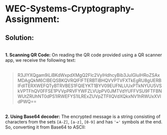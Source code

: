 <h1><b>WEC-Systems-Cryptography-Assignment:</b></h1>
<h2><b>Solution:</b></h2>

</br><b>1. Scanning QR Code:</b> 
On reading the QR code provided using a QR scanner app, we receive the following text:</br></br>

>R3JlYXQgam9iLiBKdWxpdXMgQ2Flc2VyIHdhcyBib3JuIGluIHRoZSAxMDAgQkM6ClBEQSBKQVRQIFlFTERBTiBHQVVPTVFXTkEgRU8gUERBIFdITERXWEFQTyBTRVBES1FQIEYKT1BYV09EUFNLUUxPTkNYUU5VSkVPTFhQV0FFSE1PVVpPRVFYWFZLVUpPV0JMTVdYUFFVSU9FTFBNWUtZRUhNT0dPS1lRWEFYS1lLRExZUVpZTFlIQVdXQkxNV1hRWUxXVldPWQ==

</br><b>2. Using Base64 decoder:</b>
The encrypted message is a string consisting of characters from the sets `[A-Z]`, `[a-z]`, `[0-9]` and has `'='` symbols at the end. So, converting it from Base64 to ASCII:</br></br>

>
